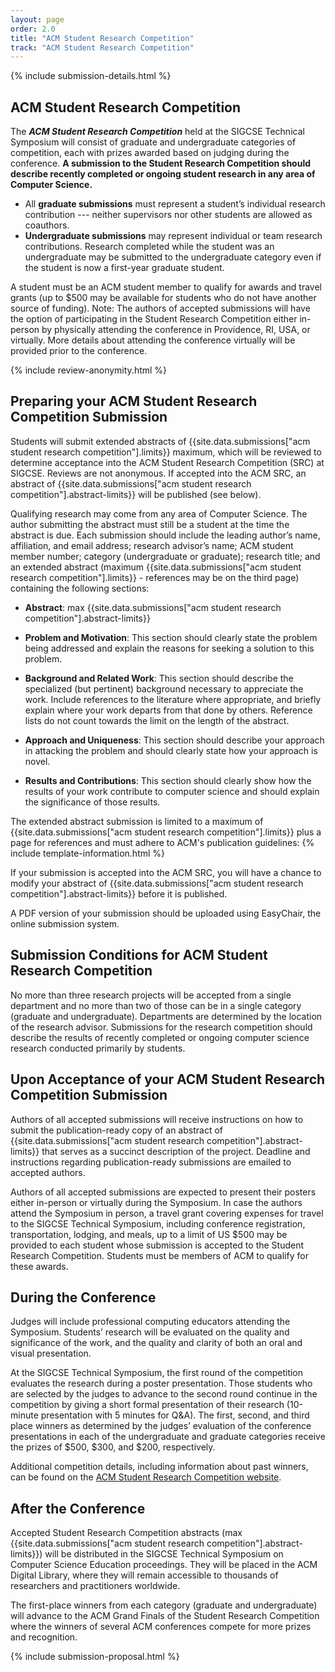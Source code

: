 ```yaml
---
layout: page
order: 2.0
title: "ACM Student Research Competition"
track: "ACM Student Research Competition"
---
```

 
{% include submission-details.html %}
 
 
## ACM Student Research Competition
 
The ***ACM Student Research Competition*** held at the SIGCSE Technical Symposium will consist of graduate and undergraduate categories of competition, each with prizes awarded based on judging during the conference. **A submission to the Student Research Competition should describe recently completed or ongoing student research in any area of Computer Science.**
* All **graduate submissions** must represent a student’s individual research contribution --- neither supervisors nor other students are allowed as coauthors.
* **Undergraduate submissions** may represent individual or team research contributions. Research completed while the student was an undergraduate may be submitted to the undergraduate category even if the student is now a first-year graduate student.
 
A student must be an ACM student member to qualify for awards and travel grants (up to $500 may be available for students who do not have another source of funding).
Note: The authors of accepted submissions will have the option of participating in the Student Research Competition either in-person by physically attending the conference in Providence, RI, USA, or virtually. More details about attending the conference virtually will be provided prior to the conference.  
 
{% include review-anonymity.html %}
 
## Preparing your ACM Student Research Competition Submission
 
Students will submit extended abstracts of {{site.data.submissions["acm student research competition"].limits}} maximum, which will be reviewed to determine acceptance into the ACM Student Research Competition (SRC) at SIGCSE. Reviews are not anonymous. If accepted into the ACM SRC, an abstract of {{site.data.submissions["acm student research competition"].abstract-limits}} will be published (see below). 
 
Qualifying research may come from any area of Computer Science. The author submitting the abstract must still be a student at the time the abstract is due. Each submission should include the leading author’s name, affiliation, and email address; research advisor’s name; ACM student member number; category (undergraduate or graduate); research title; and an extended abstract (maximum {{site.data.submissions["acm student research competition"].limits}} - references may be on the third page) containing the following sections:
 
* **Abstract**: max {{site.data.submissions["acm student research competition"].abstract-limits}}
 
* **Problem and Motivation**: This section should clearly state the problem being addressed and explain the reasons for seeking a solution to this problem.
 
* **Background and Related Work**: This section should describe the specialized (but pertinent) background necessary to appreciate the work. Include references to the literature where appropriate, and briefly explain where your work departs from that done by others. Reference lists do not count towards the limit on the length of the abstract.
 
* **Approach and Uniqueness**: This section should describe your approach in attacking the problem and should clearly state how your approach is novel.
 
* **Results and Contributions**: This section should clearly show how the results of your work contribute to computer science and should explain the significance of those results.
 
The extended abstract submission is limited to a maximum of {{site.data.submissions["acm student research competition"].limits}} plus a page for references and must adhere to ACM's publication guidelines:
{% include template-information.html %}
 
If your submission is accepted into the ACM SRC, you will have a chance to modify your abstract of {{site.data.submissions["acm student research competition"].abstract-limits}} before it is published.
 
A PDF version of your submission should be uploaded using EasyChair, the online submission system.
 
## Submission Conditions for ACM Student Research Competition
 
No more than three research projects will be accepted from a single department and no more than two of those can be in a single category (graduate and undergraduate). Departments are determined by the location of the research advisor. Submissions for the research competition should describe the results of recently completed or ongoing computer science research conducted primarily by students.
 
## Upon Acceptance of your ACM Student Research Competition Submission
 
Authors of all accepted submissions will receive instructions on how to submit the publication-ready copy of an abstract of {{site.data.submissions["acm student research competition"].abstract-limits}} that serves as a succinct description of the project. Deadline and instructions regarding publication-ready submissions are emailed to accepted authors. 
 
Authors of all accepted submissions are expected to present their posters either in-person or virtually during the Symposium. In case the authors attend the Symposium in person, a travel grant covering expenses for travel to the SIGCSE Technical Symposium, including conference registration, transportation, lodging, and meals, up to a limit of US $500 may be provided to each student whose submission is accepted to the Student Research Competition. Students must be members of ACM to qualify for these awards.
 
## During the Conference
 
Judges will include professional computing educators attending the Symposium. Students’ research will be evaluated on the quality and significance of the work, and the quality and clarity of both an oral and visual presentation.
 
At the SIGCSE Technical Symposium, the first round of the competition evaluates the research during a poster presentation. Those students who are selected by the judges to advance to the second round continue in the competition by giving a short formal presentation of their research (10-minute presentation with 5 minutes for Q&A). The first, second, and third place winners as determined by the judges’ evaluation of the conference presentations in each of the undergraduate and graduate categories receive the prizes of $500, $300, and $200, respectively. 
 
Additional competition details, including information about past winners, can be found on the [ACM Student Research Competition website](https://src.acm.org/).
 
<!--  TODO: more information once more is known about how the conference will be done???
 
### Round 1: Poster Presentation
 
Your poster will be displayed for a 4-hour time period during the conference if you are attending the conference in-person. You will be expected to “present” your poster at that time and be available during judging. The space available for your poster will be 4 feet high by 8 feet wide, possibly with a small shelf below. Power sources are not available. Arrangements will be made for authors who will present their posters virtually. These details will be emailed to authors and posted here once the program is finalized. 
 
### Round 2: Presentation
 
Students selected to participate in the Round 2 portion of the ACM SRC will have 15 minutes to present their work during one of the sessions either in-person or virtually. Additional details about expectations will be provided prior to the conference.
-->
 
## After the Conference
 
Accepted Student Research Competition abstracts (max {{site.data.submissions["acm student research competition"].abstract-limits}}) will be distributed in the SIGCSE Technical Symposium on Computer Science Education proceedings. They will be placed in the ACM Digital Library, where they will remain accessible to thousands of researchers and practitioners worldwide.
 
The first-place winners from each category (graduate and undergraduate) will advance to the ACM Grand Finals of the Student Research Competition where the winners of several ACM conferences compete for more prizes and recognition. 
 
{% include submission-proposal.html %}
